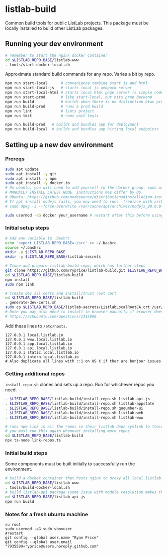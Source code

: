 # listlab-build
Common build tools for public ListLab projects. This package must be locally installed to build other ListLab packages.

## Running your dev environment
```bash
# remember to start the nginx docker container
cd $LISTLAB_REPO_BASE/listlab-www
. tools/start-docker-local.sh
```

Approximate standard build commands for any repo. Varies a bit by repo.
```bash
npm run start-local      # convenience combine start js and html
npm run start-local-js   # starts local js webpack server
npm run start-local-html # starts local html page server (a simple node script)
npm run start-prod       # like start-local, but hits prod backend
npm run build            # builds when there is no distinction btwn prod and local, eg libraries
npm run build-prod       # runs a prod build
npm run lint             # lints project
npm run test             # runs unit tests

npm run build-prod   # builds and bundles app for deployment
npm run build-local  # builds and bundles app hitting local endpoints
```

## Setting up a new dev environment
### Prereqs
```bash
sudo apt update
sudo apt install -y git
sudo apt install -y npm
sudo apt install -y docker.io
# On ubuntu, you will need to add yourself to the docker group. sudo usermod -aG docker <username>
# MANUALLY INSTALL LATEST NODE. Instructions may differ by OS.
# Ubuntu: https://github.com/nodesource/distributions#installation-instructions
# If apt install nodejs fails, you may need to run:  (replace with archive path in error)
# sudo dpkg -i --force-overwrite /var/cache/apt/archives/nodejs_20.8.0-1nodesource1_amd64.deb

sudo usermod -aG docker your_username # restart after this before using docker
```

### Initial setup steps
```bash
# Add env variable to .bashrc
echo 'export LISTLAB_REPO_BASE=~/src' >> ~/.bashrc
source ~/.bashrc
mkdir -p $LISTLAB_REPO_BASE
mkdir -p $LISTLAB_REPO_BASE/listlab-secrets

# Clone and prepare listlab-build repo, which has further steps
git clone https://github.com/ryprice/listlab-build.git $LISTLAB_REPO_BASE/listlab-build
cd $LISTLAB_REPO_BASE/listlab-build
npm install
sudo npm link

# Create dev ssl certs and install/trust root cert
cd $LISTLAB_REPO_BASE/listlab-build
. generate-dev-certs.sh
sudo cp $LISTLAB_REPO_BASE/listlab-secrets/ListlabLocalRootCA.crt /usr/local/share/ca-certificates/ListlabLocalRootCA.crt
# Note you may also need to install in browser manually if browser does not use OS cert store
# https://askubuntu.com/questions/1315866
```

Add these lines to `/etc/hosts`.
```
127.0.0.1 local.listlab.io
127.0.0.1 www.local.listlab.io
127.0.0.1 app.local.listlab.io
127.0.0.1 api.local.listlab.io
127.0.0.1 static.local.listlab.io
127.0.0.1 intern.local.listlab.io
# Also duplicate all lines with ::1 on OS X if ther are bonjour issues
```

### Getting additional repos
`install-repo.sh` clones and sets up a repo. Run for whichever repos you need.
```bash
. $LISTLAB_REPO_BASE/listlab-build/install-repo.sh listlab-api-js
. $LISTLAB_REPO_BASE/listlab-build/install-repo.sh listlab-appstate
. $LISTLAB_REPO_BASE/listlab-build/install-repo.sh ququmber-ui
. $LISTLAB_REPO_BASE/listlab-build/install-repo.sh listlab-web
. $LISTLAB_REPO_BASE/listlab-build/install-repo.sh listlab-www

# runs npm link in all the repos so their listlab deps symlink to their sibling directories
# you must run this again whenever installing more repos
cd $LISTLAB_REPO_BASE/listlab-build
npx ts-node link-repos.ts
```

### Initial build steps
Some components must be built initially to successfully run the environment.
```bash
# build a docker container that hosts nginx to proxy all local.listlab.io requests to the right place
cd $LISTLAB_REPO_BASE/listlab-www
. tools/build-docker-local.sh
# build listlab-api package (some issue with module resolution makes this necessary)
cd $LISTLAB_REPO_BASE/listlab-api-js
npm run build
```

### Notes for a fresh ubuntu machine
```
su root
sudo usermod -aG sudo vboxuser
#restart
git config --global user.name "Ryan Price"
git config --global user.email "7935599+ryprice@users.noreply.github.com"
```